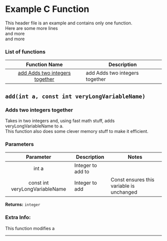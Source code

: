 # Example C Function

This header file is an example and contains only one function.\
Here are some more lines\
and more\
and more

### List of functions
| Function Name | Description |
|:---:|---|
| [add   Adds two integers together](#add---Adds-two-integers-together-8) | add   Adds two integers together |

## <a name="add---Adds-two-integers-together-8"></a>`add(int a, const int veryLongVariableName)`
### Adds two integers together

Takes in two integers and, using fast math stuff, adds veryLongVariableName to a.\
This function also does some clever memory stuff to make it efficient.


### Parameters
| Parameter | Description | Notes |
|:---:|---|---|
| <a name="add---Adds-two-integers-together-8"></a>int a | Integer to add to |  |
| <a name="add---Adds-two-integers-together-8"></a>const int veryLongVariableName | Integer to add | Const ensures this variable is unchanged<br> |


**Returns:** `integer`


### Extra Info:
This function modifies a



---
